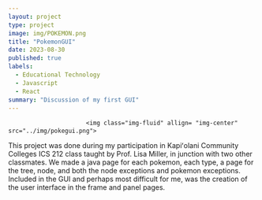 ```yaml
---
layout: project
type: project
image: img/POKEMON.png
title: "PokemonGUI"
date: 2023-08-30
published: true
labels:
  - Educational Technology
  - Javascript
  - React
summary: "Discussion of my first GUI"
---
```

                          <img class="img-fluid" allign= "img-center" src="../img/pokegui.png">


This project was done during my participation in Kapiʻolani Community Colleges ICS 212 class taught by Prof. Lisa Miller, in junction with two other classmates. We made a java page for each pokemon, each type, a page for the tree, node, and both the node exceptions and pokemon exceptions. Included in the GUI and perhaps most difficult for me, was the creation of the user interface in the frame and panel pages. 
